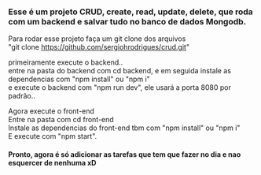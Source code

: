 ### Esse é um projeto CRUD, create, read, update, delete, que roda com um backend e salvar tudo no banco de dados Mongodb.

Para rodar esse projeto faça um git clone dos arquivos <br/>
"git clone https://github.com/sergiohrodrigues/crud.git"

primeiramente execute o backend.. <br/>
entre na pasta do backend com cd backend, e em seguida instale as dependencias com "npm install" ou "npm i"<br/>
e execute o backend com "npm run dev", ele usará a porta 8080 por padrão..<br/>

Agora execute o front-end <br/>
Entre na pasta com cd front-end <br/>
Instale as dependencias do front-end tbm com "npm install" ou "npm i" <br/>
E execute com "npm start". <br/>

#### Pronto, agora é só adicionar as tarefas que tem que fazer no dia e nao esquercer de nenhuma xD

